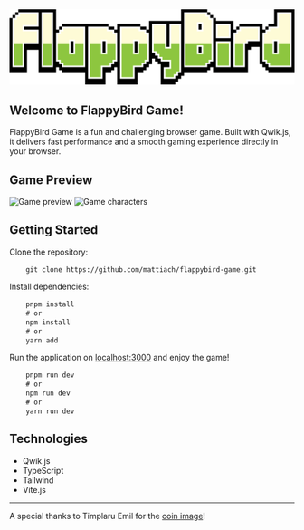 <div>
  <img src="./public/images/logo.png" alt="Flappy Bird" width="600"/>
</div>

## Welcome to FlappyBird Game!

FlappyBird Game is a fun and challenging browser game. Built with Qwik.js, it delivers fast performance and a smooth gaming experience directly in your browser.

## Game Preview

<img src="https://i.postimg.cc/1596syks/app-preview.png" alt="Game preview" width="600"/>

<img src="https://i.postimg.cc/NFW2VKvM/app-preview.png" alt="Game characters" width="600"/>

## Getting Started

Clone the repository:

```
    git clone https://github.com/mattiach/flappybird-game.git
```

Install dependencies:

```shell
    pnpm install
    # or
    npm install
    # or
    yarn add
```

Run the application on [localhost:3000](http://localhost:3000/) and enjoy the game!

```shell
    pnpm run dev
    # or
    npm run dev
    # or
    yarn run dev
```

## Technologies

- Qwik.js
- TypeScript
- Tailwind
- Vite.js

<hr />

A special thanks to Timplaru Emil for the
<a href="https://it.vecteezy.com/membri/emiltimplaru">coin image</a>!
